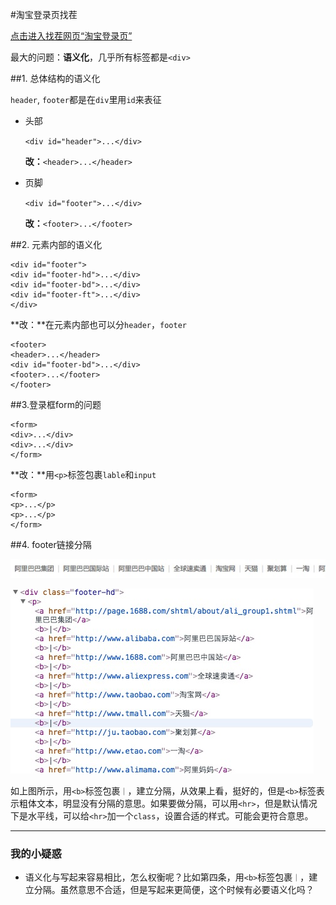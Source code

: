 #淘宝登录页找茬

[点击进入找茬网页“淘宝登录页”](https://login.taobao.com/member/login.jhtml?spm=a21bo.50862.754894437.1.ewyFYD&f=top&redirectURL=https%3A%2F%2Fwww.taobao.com%2F)

最大的问题：**语义化**，几乎所有标签都是`<div>`

##1. 总体结构的语义化

`header`, `footer`都是在`div`里用`id`来表征

* 头部

	```<div id="header">...</div>```
	
	**改：**```<header>...</header>```

* 页脚

	```<div id="footer">...</div>```
	
	**改：**```<footer>...</footer>```
	
##2. 元素内部的语义化

```
<div id="footer">
<div id="footer-hd">...</div>
<div id="footer-bd">...</div>
<div id="footer-ft">...</div>
</div>
```

**改：**在元素内部也可以分`header`，`footer`

```
<footer>
<header>...</header>
<div id="footer-bd">...</div>
<footer>...</footer>
</footer>
```

##3.登录框form的问题

```
<form>
<div>...</div>
<div>...</div>
</form>
```

**改：**用`<p>`标签包裹`lable`和`input`

```
<form>
<p>...</p>
<p>...</p>
</form>
```

##4. footer链接分隔

![link picture](./readmepic/link_pic.png)

![code](./readmepic/code_pic.png)

如上图所示，用`<b>`标签包裹`｜`，建立分隔，从效果上看，挺好的，但是`<b>`标签表示粗体文本，明显没有分隔的意思。如果要做分隔，可以用`<hr>`，但是默认情况下是水平线，可以给`<hr>`加一个`class`，设置合适的样式。可能会更符合意思。

---------------

### 我的小疑惑
* 语义化与写起来容易相比，怎么权衡呢？比如第四条，用`<b>`标签包裹`｜`，建立分隔。虽然意思不合适，但是写起来更简便，这个时候有必要语义化吗？



